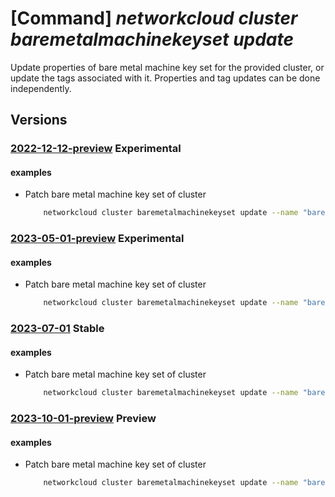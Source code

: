 # [Command] _networkcloud cluster baremetalmachinekeyset update_

Update properties of bare metal machine key set for the provided cluster, or update the tags associated with it. Properties and tag updates can be done independently.

## Versions

### [2022-12-12-preview](/Resources/mgmt-plane/L3N1YnNjcmlwdGlvbnMve30vcmVzb3VyY2Vncm91cHMve30vcHJvdmlkZXJzL21pY3Jvc29mdC5uZXR3b3JrY2xvdWQvY2x1c3RlcnMve30vYmFyZW1ldGFsbWFjaGluZWtleXNldHMve30=/2022-12-12-preview.xml) **Experimental**

<!-- mgmt-plane /subscriptions/{}/resourcegroups/{}/providers/microsoft.networkcloud/clusters/{}/baremetalmachinekeysets/{} 2022-12-12-preview -->

#### examples

- Patch bare metal machine key set of cluster
    ```bash
        networkcloud cluster baremetalmachinekeyset update --name "bareMetalMachineKeySetName" --expiration "2022-12-31T23:59:59.008Z" --jump-hosts-allowed "192.0.2.1" "192.0.2.5"--user-list '[{"description":"UserDesc","azureUserName":"userABC","sshPublicKey":{"keyData":"ssh-rsa AAtsE3njSONzDYRIZv/WLjVuMfrUSByHp+/ojNZfpB3af/YDzwQCZzXnblrv9d3q4c2tWmm/SyFqthaqd0= admin@vm"}}]' --tags key1="myvalue1" key2="myvalue2" --cluster-name "clusterName" --resource-group "resourceGroupName"
    ```

### [2023-05-01-preview](/Resources/mgmt-plane/L3N1YnNjcmlwdGlvbnMve30vcmVzb3VyY2Vncm91cHMve30vcHJvdmlkZXJzL21pY3Jvc29mdC5uZXR3b3JrY2xvdWQvY2x1c3RlcnMve30vYmFyZW1ldGFsbWFjaGluZWtleXNldHMve30=/2023-05-01-preview.xml) **Experimental**

<!-- mgmt-plane /subscriptions/{}/resourcegroups/{}/providers/microsoft.networkcloud/clusters/{}/baremetalmachinekeysets/{} 2023-05-01-preview -->

#### examples

- Patch bare metal machine key set of cluster
    ```bash
        networkcloud cluster baremetalmachinekeyset update --name "bareMetalMachineKeySetName" --expiration "2022-12-31T23:59:59.008Z" --jump-hosts-allowed "192.0.2.1" "192.0.2.5" --user-list "[{description:'User description',azureUserName:userABC,sshPublicKey:{keyData:'ssh-rsa AAtsE3njSONzDYRIZv/WLjVuMfrUSByHp+/ojNZfpB3af/YDzwQCZzXnblrv9d3q4c2tWmm/SyFqthaqd0= admin@vm'}}]" --tags key1="myvalue1" key2="myvalue2" --cluster-name "clusterName" --resource-group "resourceGroupName"
    ```

### [2023-07-01](/Resources/mgmt-plane/L3N1YnNjcmlwdGlvbnMve30vcmVzb3VyY2Vncm91cHMve30vcHJvdmlkZXJzL21pY3Jvc29mdC5uZXR3b3JrY2xvdWQvY2x1c3RlcnMve30vYmFyZW1ldGFsbWFjaGluZWtleXNldHMve30=/2023-07-01.xml) **Stable**

<!-- mgmt-plane /subscriptions/{}/resourcegroups/{}/providers/microsoft.networkcloud/clusters/{}/baremetalmachinekeysets/{} 2023-07-01 -->

#### examples

- Patch bare metal machine key set of cluster
    ```bash
        networkcloud cluster baremetalmachinekeyset update --name "bareMetalMachineKeySetName" --expiration "2022-12-31T23:59:59.008Z" --jump-hosts-allowed "192.0.2.1" "192.0.2.5" --user-list "[{description:'User description',azureUserName:userABC,sshPublicKey:{keyData:'ssh-rsa AAtsE3njSONzDYRIZv/WLjVuMfrUSByHp+/ojNZfpB3af/YDzwQCZzXnblrv9d3q4c2tWmm/SyFqthaqd0= admin@vm'}}]" --tags key1="myvalue1" key2="myvalue2" --cluster-name "clusterName" --resource-group "resourceGroupName"
    ```

### [2023-10-01-preview](/Resources/mgmt-plane/L3N1YnNjcmlwdGlvbnMve30vcmVzb3VyY2Vncm91cHMve30vcHJvdmlkZXJzL21pY3Jvc29mdC5uZXR3b3JrY2xvdWQvY2x1c3RlcnMve30vYmFyZW1ldGFsbWFjaGluZWtleXNldHMve30=/2023-10-01-preview.xml) **Preview**

<!-- mgmt-plane /subscriptions/{}/resourcegroups/{}/providers/microsoft.networkcloud/clusters/{}/baremetalmachinekeysets/{} 2023-10-01-preview -->

#### examples

- Patch bare metal machine key set of cluster
    ```bash
        networkcloud cluster baremetalmachinekeyset update --name "bareMetalMachineKeySetName" --expiration "2022-12-31T23:59:59.008Z" --jump-hosts-allowed "192.0.2.1" "192.0.2.5" --user-list "[{description:'User description',azureUserName:userABC,sshPublicKey:{keyData:'ssh-rsa AAtsE3njSONzDYRIZv/WLjVuMfrUSByHp+/ojNZfpB3af/YDzwQCZzXnblrv9d3q4c2tWmm/SyFqthaqd0= admin@vm'}}]" --tags key1="myvalue1" key2="myvalue2" --cluster-name "clusterName" --resource-group "resourceGroupName"
    ```
